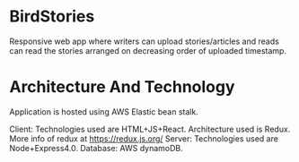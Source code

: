 # BirdStories
Responsive web app where writers can upload stories/articles and reads can read the stories arranged on decreasing order of uploaded timestamp. 

# Architecture And Technology

Application is hosted using AWS Elastic bean stalk.

  Client: Technologies used are HTML+JS+React. Architecture used is Redux. More info of redux at https://redux.js.org/
  Server: Technologies used are Node+Express4.0.
  Database: AWS dynamoDB.
